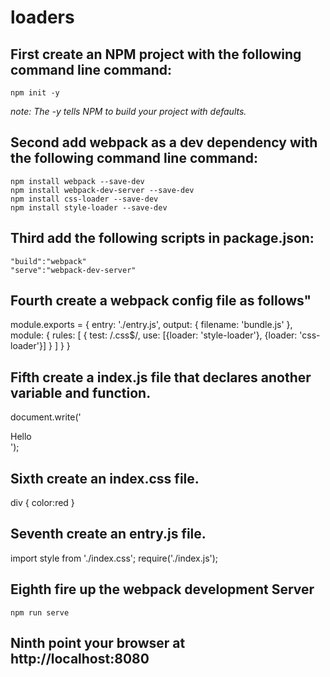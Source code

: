 # loaders

## First create an NPM project with the following command line command:

    npm init -y

*note: The -y tells NPM to build your project with defaults.*

## Second add webpack as a dev dependency with the following command line command:

    npm install webpack --save-dev
    npm install webpack-dev-server --save-dev
    npm install css-loader --save-dev
    npm install style-loader --save-dev

## Third add the following scripts in package.json:

    "build":"webpack"
    "serve":"webpack-dev-server"

## Fourth create a webpack config file as follows"

module.exports =
{
    entry: './entry.js',
    output: { filename: 'bundle.js' },
    module: {
        rules: [
            {
              test: /\.css$/,
              use: [{loader: 'style-loader'}, {loader: 'css-loader'}]
            }
        ]
    }
}

## Fifth create a index.js file that declares another variable and function.

  document.write('<div>Hello</div>');

## Sixth create an index.css file.

  div { color:red }

## Seventh create an entry.js file.

import style from './index.css';
require('./index.js');

## Eighth fire up the webpack development Server

    npm run serve

## Ninth point your browser at http://localhost:8080
